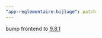 ```yaml
---
"app-reglementaire-bijlage": patch
---
```


bump frontend to [9.8.1](https://github.com/lblod/frontend-reglementaire-bijlage/releases/tag/v9.8.1)
